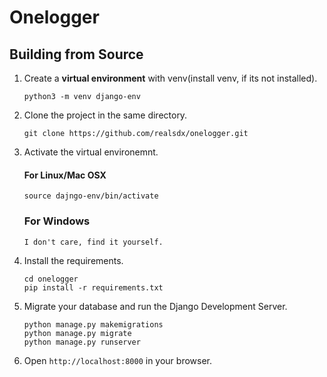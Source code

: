# Onelogger


## Building from Source

1. Create a **virtual environment** with venv(install venv, if its not installed).

    ```
    python3 -m venv django-env

    ```

2. Clone the project in the same directory.

    ```
    git clone https://github.com/realsdx/onelogger.git

    ```

3. Activate the virtual environemnt.

    #### For Linux/Mac OSX   
    ```
    source dajngo-env/bin/activate

    ```
    ### For Windows
    `I don't care, find it yourself.`

4. Install the requirements.

    ```
    cd onelogger
    pip install -r requirements.txt

    ```


7.  Migrate your database and run the Django Development Server.

    ```
    python manage.py makemigrations
    python manage.py migrate
    python manage.py runserver

    ```

8. Open `http://localhost:8000` in your browser.


